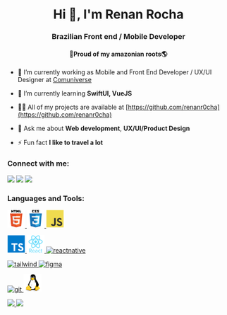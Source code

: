 <h1 align="center">Hi 👋, I'm Renan Rocha</h1>
<h3 align="center">Brazilian Front end / Mobile Developer</h3>
<h4 align="center">🌳Proud of my amazonian roots🌎</h3>



- 🔭 I’m currently working as Mobile and Front End Developer / UX/UI Designer at [Comuniverse](https://www.comuniverse.com.br/)

- 🌱 I’m currently learning **SwiftUI, VueJS**

- 👨‍💻 All of my projects are available at [https://github.com/renanr0cha](https://github.com/renanr0cha)

- 💬 Ask me about **Web development**, **UX/UI/Product Design**

- ⚡ Fun fact **I like to travel a lot**

<h3 align="left">Connect with me:</h3>
<div>
<a href="https://instagram.com/carlosrenan" target="_blank"><img src="https://img.shields.io/badge/-Instagram-%23E4405F?style=for-the-badge&logo=instagram&logoColor=white" target="_blank"></a>
<a href = "mailto:renan.aragorn@gmail.com"><img src="https://img.shields.io/badge/Gmail-D14836?style=for-the-badge&logo=gmail&logoColor=white" target="_blank"></a>
<a href="https://linkedin.com/in/renanr0cha" target="_blank"><img src="https://img.shields.io/badge/-LinkedIn-%230077B5?style=for-the-badge&logo=linkedin&logoColor=white" target="_blank"></a>   
</div>

<h3 align="left">Languages and Tools:</h3>
<p align="left">
<a href="https://www.w3.org/html/" target="_blank" rel="noreferrer"> <img src="https://raw.githubusercontent.com/devicons/devicon/master/icons/html5/html5-original-wordmark.svg" alt="html5" width="40" height="40"/> </a>
<a href="https://www.w3schools.com/css/" target="_blank" rel="noreferrer"> <img src="https://raw.githubusercontent.com/devicons/devicon/master/icons/css3/css3-original-wordmark.svg" alt="css3" width="40" height="40"/> </a>
<a href="https://developer.mozilla.org/en-US/docs/Web/JavaScript" target="_blank" rel="noreferrer"> <img src="https://raw.githubusercontent.com/devicons/devicon/master/icons/javascript/javascript-original.svg" alt="javascript" width="40" height="40"/> </a>  
  
<a href="https://www.typescriptlang.org/" target="_blank" rel="noreferrer"> <img src="https://raw.githubusercontent.com/devicons/devicon/master/icons/typescript/typescript-original.svg" alt="typescript" width="40" height="40"/> </a>
<a href="https://reactjs.org/" target="_blank" rel="noreferrer"> <img src="https://raw.githubusercontent.com/devicons/devicon/master/icons/react/react-original-wordmark.svg" alt="react" width="40" height="40"/> </a>
<a href="https://reactnative.dev/" target="_blank" rel="noreferrer"> <img src="https://reactnative.dev/img/header_logo.svg" alt="reactnative" width="40" height="40"/> </a>  

<a href="https://tailwindcss.com/" target="_blank" rel="noreferrer"> <img src="https://www.vectorlogo.zone/logos/tailwindcss/tailwindcss-icon.svg" alt="tailwind" width="40" height="40"/> </a>
<a href="https://www.figma.com/" target="_blank" rel="noreferrer"> <img src="https://www.vectorlogo.zone/logos/figma/figma-icon.svg" alt="figma" width="40" height="40"/> </a>  
  
<a href="https://git-scm.com/" target="_blank" rel="noreferrer"> <img src="https://www.vectorlogo.zone/logos/git-scm/git-scm-icon.svg" alt="git" width="40" height="40"/> </a>
<a href="https://www.linux.org/" target="_blank" rel="noreferrer"> <img src="https://raw.githubusercontent.com/devicons/devicon/master/icons/linux/linux-original.svg" alt="linux" width="40" height="40"/> </a>

</p>

<div>
<a href="https://github.com/renanr0cha">
<img height="180em" src="https://github-readme-stats.vercel.app/api/top-langs/?username=renanr0cha&layout=compact&langs_count=7&theme=dracula"/>
<img height="180em" src="https://github-readme-stats.vercel.app/api?username=renanr0cha&show_icons=true&theme=dracula&include_all_commits=true&count_private=true"/>
</div>

